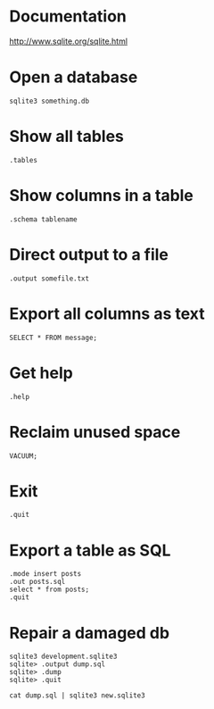 # Documentation

http://www.sqlite.org/sqlite.html

# Open a database

    sqlite3 something.db

# Show all tables

    .tables

# Show columns in a table

    .schema tablename

# Direct output to a file

    .output somefile.txt

# Export all columns as text

    SELECT * FROM message;

# Get help

    .help

# Reclaim unused space

    VACUUM;

# Exit

    .quit

# Export a table as SQL

    .mode insert posts
    .out posts.sql
    select * from posts;
    .quit

# Repair a damaged db

    sqlite3 development.sqlite3
    sqlite> .output dump.sql
    sqlite> .dump
    sqlite> .quit

    cat dump.sql | sqlite3 new.sqlite3